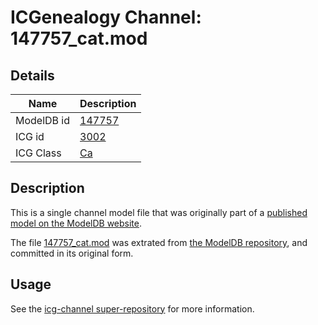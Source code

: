 # ICGenealogy Channel: 147757\_cat.mod

## Details

Name | Description
---- | -----------
ModelDB id | [147757](http://senselab.med.yale.edu/ModelDB/ShowModel.cshtml?model=147757)
ICG id | [3002](http://icg.neurotheory.ox.ac.uk/channels/3/3002)
ICG Class | [Ca](http://icg.neurotheory.ox.ac.uk/channels/3)

## Description

This is a single channel model file that was originally part of a [published model on the ModelDB website](http://senselab.med.yale.edu/mModelDB/ShowModel.cshtml?model=147757).

The file [147757\_cat.mod](147757_cat.mod) was extrated from [the ModelDB repository](http://senselab.med.yale.edu/ModelDB/ShowModel.cshtml?model=147757), and committed in its original form.

## Usage

See the [icg-channel super-repository](https://github.com/icgenealogy/icg-channels) for more information.